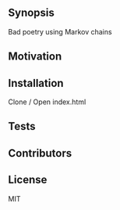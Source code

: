 ## Synopsis

Bad poetry using Markov chains

## Motivation


## Installation

Clone / Open index.html

## Tests


## Contributors


## License

MIT
